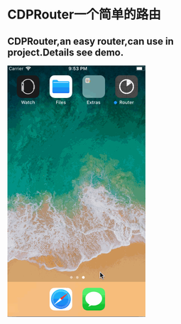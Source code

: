 # CDPRouter一个简单的路由

## CDPRouter,an easy router,can use in project.Details see demo.

![image](https://github.com/cdpenggod/CDPRouter/blob/master/gif.gif)
